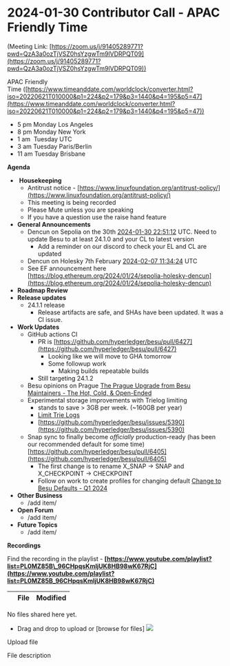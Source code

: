 # 2024-01-30 Contributor Call - APAC Friendly Time

(Meeting Link: ⁨[https://zoom.us/j/91405289771?pwd=QzA3a0ozTjVSZ0hsYzgwTm9lVDRPQT09](https://zoom.us/j/91405289771?pwd=QzA3a0ozTjVSZ0hsYzgwTm9lVDRPQT09))

APAC Friendly Time ([https://www.timeanddate.com/worldclock/converter.html?iso=20220621T010000&p1=224&p2=179&p3=1440&p4=195&p5=47](https://www.timeanddate.com/worldclock/converter.html?iso=20220621T010000&p1=224&p2=179&p3=1440&p4=195&p5=47))

- 5 pm Monday Los Angeles
- 8 pm Monday New York
- 1 am  Tuesday UTC
- 3 am Tuesday Paris/Berlin
- 11 am Tuesday Brisbane

**Agenda**

-  **Housekeeping**
  - Antitrust notice - [https://www.linuxfoundation.org/antitrust-policy/](https://www.linuxfoundation.org/antitrust-policy/)
  - This meeting is being recorded
  - Please Mute unless you are speaking
  - If you have a question use the raise hand feature
- **General Announcements**
  - Dencun on Sepolia on the 30th [2024-01-30 22:51:12](https://www.timeanddate.com/worldclock/converter.html?iso=20240130T225100&p1=1440&p2=37&p3=136&p4=237&p5=923&p6=204&p7=671&p8=16&p9=41&p10=107&p11=28) UTC. Need to update Besu to at least 24.1.0 and your CL to latest version
    - Add a reminder on our discord to check your EL and CL are updated
  - Dencun on Holesky 7th February [2024-02-07 11:34:24](https://www.timeanddate.com/worldclock/converter.html?iso=20240207T113400&p1=1440&p2=37&p3=136&p4=237&p5=923&p6=204&p7=671&p8=16&p9=41&p10=107&p11=28) UTC
  - See EF announcement here [https://blog.ethereum.org/2024/01/24/sepolia-holesky-dencun](https://blog.ethereum.org/2024/01/24/sepolia-holesky-dencun)
- **Roadmap Review** 
- **Release updates**
  - 24.1.1 release
    - Release artifacts are safe, and SHAs have been updated. It was a CI issue.
- **Work Updates**
  - GitHub actions CI
    - PR is [https://github.com/hyperledger/besu/pull/6427](https://github.com/hyperledger/besu/pull/6427)
      - Looking like we will move to GHA tomorrow
      - Some followup work
        - Making builds repeatable builds
    - Still targeting 24.1.2
  - Besu opinions on Prague [The Prague Upgrade from Besu Maintainers - The Hot, Cold, & Open-Ended](../../../../besu/besu-roadmap-planning/prague-planning/the-prague-upgrade-from-besu-maintainers-the-hot-cold-open-ended.md)
  - Experimental storage improvements with Trielog limiting 
    - stands to save > 3GB per week. (~160GB per year)
    - [Limit Trie Logs](https://lf-hyperledger.atlassian.net/wiki/display/BESU/Limit+Trie+Logs) 
    - [https://github.com/hyperledger/besu/issues/5390](https://github.com/hyperledger/besu/issues/5390)
  - Snap sync to finally become *officially* production-ready (has been our recommended default for some time) [https://github.com/hyperledger/besu/pull/6405](https://github.com/hyperledger/besu/pull/6405)
    - The first change is to rename X\_SNAP → SNAP and X\_CHECKPOINT → CHECKPOINT
    - Follow on work to create profiles for changing default [Change to Besu Defaults - Q1 2024](../../../../besu/design-documents/change-to-besu-defaults-q1-2024.md)
- **Other Business**
  - /add item/
- **Open Forum**
  - /add item/
- **Future Topics**
  - /add item/

  

**Recordings**

Find the recording in the playlist - **[https://www.youtube.com/playlist?list=PL0MZ85B\_96CHpqsKmljUK8HB98wK67RjC](https://www.youtube.com/playlist?list=PL0MZ85B_96CHpqsKmljUK8HB98wK67RjC)**

   

|     | File | Modified |
| --- | --- | --- |

No files shared here yet.

- Drag and drop to upload or [browse for files] ![](/wiki/images/icons/wait.gif)

Upload file 

File description